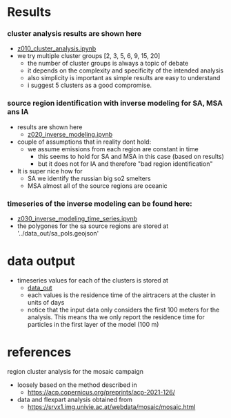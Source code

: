 # Results 
### cluster analysis results are shown here
- [z010_cluster_analysis.ipynb](./nb/z010_cluster_analysis.md)
- we try multiple cluster groups [2, 3, 5, 6, 9, 15, 20]
  - the number of cluster groups is always a topic of debate 
  - it depends on the complexity and specificity of the intended analysis 
  - also simplicity is important as simple results are easy to understand 
  - i suggest 5 clusters as a good compromise.  
### source region identification with inverse modeling for SA, MSA ans IA
- results are shown here
  - [z020_inverse_modeling.ipynb](./nb/z020_inverse_modeling.md)
- couple of assumptions that in reality dont hold: 
  - we assume emissions from each region are constant in time
    - this seems to hold for SA and MSA in this case (based on results)
    - but it does not for IA and therefore "bad region identification"
- It is super nice how for
  - SA we identify the russian big so2 smelters 
  - MSA almost all of the source regions are oceanic
### timeseries of the inverse modeling can be found here:
  - [z030_inverse_modeling_time_series.ipynb](./nb/z030_inverse_modeling_time_series.md)
  - the polygones for the sa source regions are stored at '../data_out/sa_pols.geojson'
# data output 
- timeseries values for each of the clusters is stored at
  - [data_out](./data_out)
  - each values is the residence time of the airtracers at the cluster in units of days
  - notice that the input data only considers the first 100 meters for the analysis. This means tha we only report the residence time for particles in the first layer of the model (100 m)




# references 
region cluster analysis for the mosaic campaign 
- loosely based on the method described in
  - https://acp.copernicus.org/preprints/acp-2021-126/
- data and flexpart analysis obtained from 
  - https://srvx1.img.univie.ac.at/webdata/mosaic/mosaic.html




